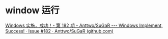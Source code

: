 # window 运行
[Windows 实施，成功！- 第 182 期 - Anttwo/SuGaR --- Windows Implement, Success! · Issue #182 · Anttwo/SuGaR (github.com)](https://github.com/Anttwo/SuGaR/issues/182)